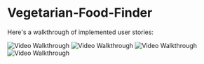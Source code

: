 # Vegetarian-Food-Finder 
Here's a walkthrough of implemented user stories:

<img src='https://media.giphy.com/media/X1kYUC8GVWnWQuEn12/giphy.gif' title='Video Walkthrough' width='' alt='Video Walkthrough' />

<img src='https://media.giphy.com/media/ioutWvD84m15W1Cb1K/giphy.gif' title='Video Walkthrough' width='' alt='Video Walkthrough' />

<img src='https://media.giphy.com/media/jfnsZbVrazoXVryXvp/giphy.gif' title='Video Walkthrough' width='' alt='Video Walkthrough' />
<img src='https://media.giphy.com/media/2keIgDWtYuWkckUrO3/giphy.gif' title='Video Walkthrough' width='' alt='Video Walkthrough' />
